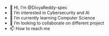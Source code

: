 - 👋 Hi, I’m @DivyaReddy-spec
- 👀 I’m interested in Cybersecurity and AI
- 🌱 I’m currently learning Computer Science
- 💞️ I’m looking to collaborate on different project
- 📫 How to reach me 

<!---
DivyaReddy-spec/DivyaReddy-spec is a ✨ special ✨ repository because its `README.md` (this file) appears on your GitHub profile.
You can click the Preview link to take a look at your changes.
--->
